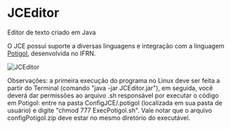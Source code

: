 # JCEditor
Editor de texto criado em Java

O JCE possui suporte a diversas linguagens e integração com a linguagem [Potigol](http://potigol.github.io/), desenvolvida no IFRN.

![JCEditor](http://i.imgur.com/pKwmhDX.png)

Observações: a primeira execução do programa no Linux deve ser feita a partir do Terminal (comando "java -jar JCEditor.jar"), em seguida, você deverá dar permissões ao arquivo .sh responsável por executar o código em Potigol:
entre na pasta ConfigJCE/.potigol (localizada em sua pasta de usuário) e digite "chmod 777 ExecPotigol.sh". Vale notar que
o arquivo configPotigol.zip deve estar no mesmo diretório do executável.
